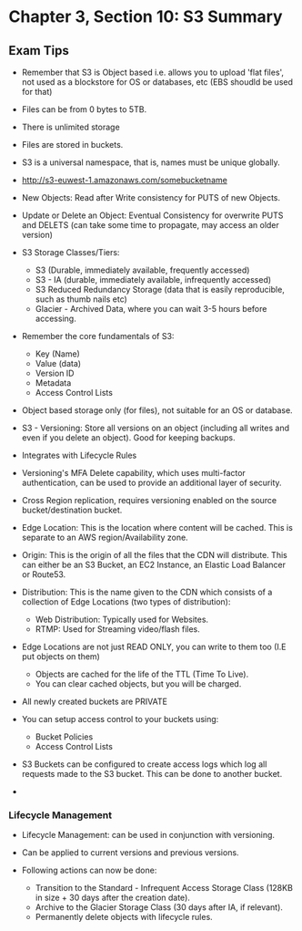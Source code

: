 # Chapter 3, Section 10: S3 Summary

## Exam Tips

- Remember that S3 is Object based i.e. allows you to upload 'flat files', not used as a blockstore for OS or databases, etc (EBS shoudld be used for that)
- Files can be from 0 bytes to 5TB.
- There is unlimited storage
- Files are stored in buckets.
- S3 is a universal namespace, that is, names must be unique globally.
- http://s3-euwest-1.amazonaws.com/somebucketname
- New Objects: Read after Write consistency for PUTS of new Objects.
- Update or Delete an Object: Eventual Consistency for overwrite PUTS and DELETS (can take some time to propagate, may access an older version)

- S3 Storage Classes/Tiers:
    - S3 (Durable, immediately available, frequently accessed)
    - S3 - IA (durable, immediately available, infrequently accessed)
    - S3 Reduced Redundancy Storage (data that is easily reproducible, such as thumb nails etc)
    - Glacier - Archived Data, where you can wait 3-5 hours before accessing.

- Remember the core fundamentals of S3:
  - Key (Name)
  - Value (data)
  - Version ID
  - Metadata
  - Access Control Lists

- Object based storage only (for files), not suitable for an OS or database.

- S3 - Versioning: Store all versions on an object (including all writes and even if you delete an object). Good for keeping backups.

- Integrates with Lifecycle Rules

- Versioning's MFA Delete capability, which uses multi-factor authentication, can be used to provide an additional layer of security.

- Cross Region replication, requires versioning enabled on the source bucket/destination bucket.

- Edge Location: This is the location where content will be cached. This is separate to an AWS region/Availability zone.

- Origin: This is the origin of all the files that the CDN will distribute. This can either be an S3 Bucket, an EC2 Instance, an Elastic Load Balancer or Route53.

- Distribution: This is the name given to the CDN which consists of a collection of Edge Locations (two types of distribution):
  - Web Distribution: Typically used for Websites.
  - RTMP: Used for Streaming video/flash files.

- Edge Locations are not just READ ONLY, you can write to them too (I.E put objects on them)
  - Objects are cached for the life of the TTL (Time To Live).
  - You can clear cached objects, but you will be charged.

- All newly created buckets are PRIVATE

- You can setup access control to your buckets using:
  - Bucket Policies
  - Access Control Lists

- S3 Buckets can be configured to create access logs which log all requests made to the S3 bucket. This can be done to another bucket.

- 

### Lifecycle Management

- Lifecycle Management: can be used in conjunction with versioning.

- Can be applied to current versions and previous versions.

- Following actions can now be done:

  - Transition to the Standard - Infrequent Access Storage Class (128KB in size + 30 days after the creation date).
  - Archive to the Glacier Storage Class (30 days after IA, if relevant).
  - Permanently delete objects with lifecycle rules.
